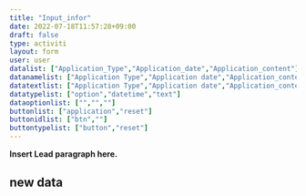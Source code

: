 ```yaml
---
title: "Input_infor"
date: 2022-07-18T11:57:28+09:00
draft: false
type: activiti
layout: form
user: user
datalist: ["Application_Type","Application_date","Application_content"]
datanamelist: ["Application Type","Application date","Application_content"]
datatextlist: ["Application Type","Application date","Application_content"]
datatypelist: ["option","datetime","text"]
dataoptionlist: ["","",""]
buttonlist: ["application","reset"]
buttonidlist: ["btn",""]
buttontypelist: ["button","reset"]
---
```


**Insert Lead paragraph here.**

## new data

